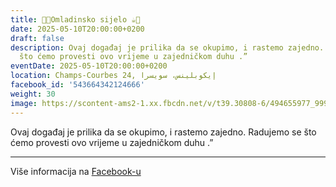 ```yaml
---
title: 🍫🍪Omladinsko sijelo ☕️🍩
date: 2025-05-10T20:00:00+0200
draft: false
description: Ovaj događaj je prilika da se okupimo, i rastemo zajedno. Radujemo se
  što ćemo provesti ovo vrijeme u zajedničkom duhu .”
eventDate: 2025-05-10T20:00:00+0200
location: Champs-Courbes 24, ‏إيكوبلينس‏، ‏سويسرا‏
facebook_id: '543664342124666'
weight: 30
image: https://scontent-ams2-1.xx.fbcdn.net/v/t39.30808-6/494655977_999846225609310_4487878895912218163_n.jpg?_nc_cat=107&ccb=1-7&_nc_sid=9e60e4&_nc_ohc=wJDCWUoTeXgQ7kNvwFapgxp&_nc_oc=Adk1x6q7M1AxOM3Ha9jItgZ_Vtacy9qiKwIG5BthDrhNK-nIduPdlYWusuV4c4YdQwE&_nc_zt=23&_nc_ht=scontent-ams2-1.xx&edm=ABTKTjYEAAAA&_nc_gid=GiDKBfzisCG16x9-6rpiWA&_nc_tpa=Q5bMBQE0wHBi2lDHwVi3vjCz3J6fiT-VZ5_22JAYPrGGBT4ydYXEHZlgjVOVNv_N0-gjvjCEE3JvOqxckA&oh=00_AfcMMJ7QRQFunIJg1w1mQ8Phn4RLo0oNj3yqzdMJCyS5Hw&oe=690A2658
---
```


Ovaj događaj je prilika da se okupimo, i rastemo zajedno. Radujemo se što ćemo provesti ovo vrijeme u zajedničkom duhu .”

---

Više informacija na [Facebook-u](https://facebook.com/events/543664342124666)